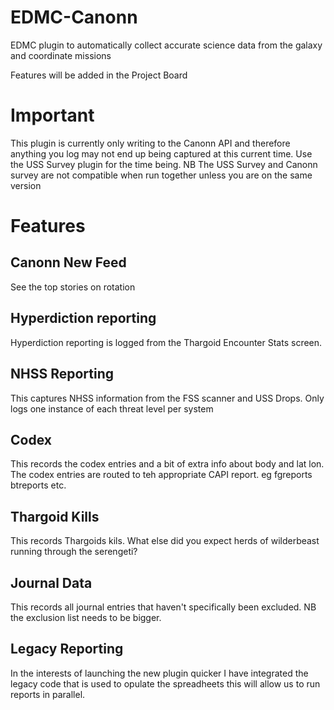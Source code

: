 # EDMC-Canonn
EDMC plugin to automatically collect accurate science data from the galaxy and coordinate missions

Features will be added in the Project Board

# Important

This plugin is currently only writing to the Canonn API and therefore anything you log may not end up being captured at this current time. Use the USS Survey plugin for the time being. NB The USS Survey and Canonn survey are not compatible when run together unless you are on the same version

# Features

## Canonn New Feed
See the top stories on rotation

## Hyperdiction reporting 
Hyperdiction reporting is logged from the Thargoid Encounter Stats screen. 

## NHSS Reporting
This captures NHSS information from the FSS scanner and USS Drops. Only logs one instance of each threat level per system

## Codex
This records the codex entries and a bit of extra info about body and lat lon. The codex entries are routed to teh appropriate CAPI report. eg fgreports btreports etc.

## Thargoid Kills 
This records Thargoids kils. What else did you expect herds of wilderbeast running through the serengeti?

## Journal Data
This records all journal entries that haven't specifically been excluded. NB the exclusion list needs to be bigger.

## Legacy Reporting
In the interests of launching the new plugin quicker I have integrated the legacy code that is used to opulate the spreadheets this will allow us to run reports in parallel. 
